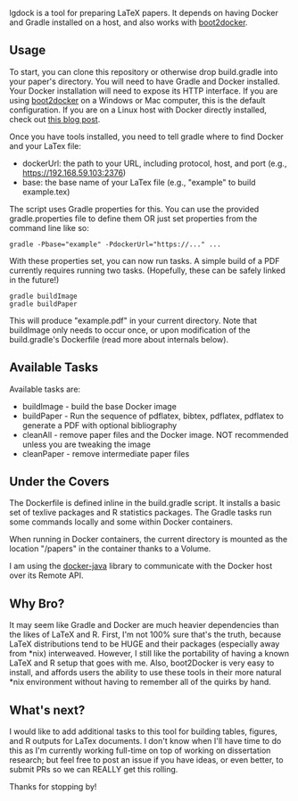 lgdock is a tool for preparing LaTeX papers. It depends on having Docker and Gradle installed on a host,
and also works with [boot2docker](http://boot2docker.io/).

## Usage

To start, you can clone this repository or otherwise drop build.gradle into your paper's directory.
You will need to have Gradle and Docker installed. Your Docker installation will need to expose
its HTTP interface. If you are using [boot2docker](http://boot2docker.io/) on a Windows or Mac computer, this is the
default configuration. If you are on a Linux host with Docker directly installed, check out
[this blog post](http://www.virtuallyghetto.com/2014/07/quick-tip-how-to-enable-docker-remote-api.html).

Once you have tools installed, you need to tell gradle where to find Docker and your LaTex file:
* dockerUrl: the path to your URL, including protocol, host, and port (e.g., https://192.168.59.103:2376)
* base: the base name of your LaTex file (e.g., "example" to build example.tex)

The script uses Gradle properties for this. You can use the provided gradle.properties file to define them 
OR just set properties from the command line like so:
```
gradle -Pbase="example" -PdockerUrl="https://..." ...
```
With these properties set, you can now run tasks. A simple build of a PDF currently requires running two
tasks. (Hopefully, these can be safely linked in the future!)

```
gradle buildImage
gradle buildPaper
```

This will produce "example.pdf" in your current directory. Note that buildImage only needs to occur
once, or upon modification of the build.gradle's Dockerfile (read more about internals below).

## Available Tasks

Available tasks are:
* buildImage - build the base Docker image
* buildPaper - Run the sequence of pdflatex, bibtex, pdflatex, pdflatex to generate a PDF with optional
bibliography
* cleanAll - remove paper files and the Docker image. NOT recommended unless you are tweaking the image
* cleanPaper - remove intermediate paper files

## Under the Covers

The Dockerfile is defined inline in the build.gradle script. It installs a basic set of texlive packages
and R statistics packages. The Gradle tasks run some commands locally and some within Docker containers.

When running in Docker containers, the current directory is mounted as the location "/papers" in the
container thanks to a Volume.

I am using the [docker-java](https://github.com/docker-java/docker-java) library to communicate
with the Docker host over its Remote API.

## Why Bro?

It may seem like Gradle and Docker are much heavier dependencies than the likes of LaTeX and R. First,
I'm not 100% sure that's the truth, because LaTeX distributions tend to be HUGE and their packages
(especially away from *nix) interweaved. However, I still like
the portability of having a known LaTeX and R setup that goes with me. Also, boot2Docker is very easy
to install, and affords users the ability to use these tools in their more natural *nix environment
without having to remember all of the quirks by hand.

## What's next?

I would like to add additional tasks to this tool for building tables, figures, and R outputs for LaTex
documents. I don't know when I'll have time to do this as I'm currently working full-time on top of
working on dissertation research; but feel free to post an issue if you have ideas, or even better, to
submit PRs so we can REALLY get this rolling.

Thanks for stopping by!
